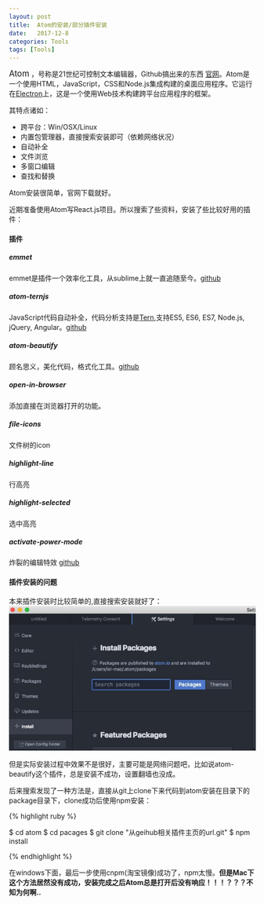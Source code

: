 ```yaml
---
layout: post
title:  Atom的安装/部分插件安装
date:   2017-12-8
categories: Tools
tags: [Tools]
---
```

<big>Atom</big> ，号称是21世纪可控制文本编辑器，Github搞出来的东西 [官网](https://atom.io)。Atom是一个使用HTML，JavaScript，CSS和Node.js集成构建的桌面应用程序。它运行在[Electron](https://electronjs.org/)上，这是一个使用Web技术构建跨平台应用程序的框架。

其特点诸如：

* 跨平台：Win/OSX/Linux
* 内置包管理器，直接搜索安装即可（依赖网络状况）
* 自动补全
* 文件浏览
* 多窗口编辑
* 查找和替换

Atom安装很简单，官网下载就好。

近期准备使用Atom写React.js项目。所以搜索了些资料，安装了些比较好用的插件：

#### 插件

##### __emmet__

emmet是插件一个效率化工具，从sublime上就一直追随至今。[github](https://github.com/emmetio/emmet)

##### __atom-ternjs__

JavaScript代码自动补全，代码分析支持是[Tern](https://github.com/ternjs/tern),支持ES5, ES6, ES7, Node.js, jQuery, Angular。[github](https://github.com/tststs/atom-ternjs)

##### __atom-beautify__

顾名思义，美化代码，格式化工具。[github](https://github.com/Glavin001/atom-beautify)

##### __open-in-browser__

添加直接在浏览器打开的功能。

##### __file-icons__

文件树的icon

##### __highlight-line__

行高亮

##### __highlight-selected__

选中高亮

##### __activate-power-mode__

炸裂的编辑特效 [github](https://atom.io/packages/activate-power-mode)

#### 插件安装的问题

本来插件安装时比较简单的,直接搜索安装就好了：
![在Atom中，打开setting](https://raw.githubusercontent.com/yxnne/yxnne.github.io/master/images/artical_using/20171208_atom_install.jpeg)

但是实际安装过程中效果不是很好，主要可能是网络问题吧，比如说atom-beautify这个插件，总是安装不成功，设置翻墙也没成。

后来搜索发现了一种方法是，直接从git上clone下来代码到atom安装在目录下的package目录下，clone成功后使用npm安装：

{% highlight ruby %}

$ cd atom
$ cd pacages
$ git clone "从geihub相关插件主页的url.git"
$ npm install

{% endhighlight %}

在windows下面，最后一步使用cnpm(淘宝镜像)成功了，npm太慢。**但是Mac下这个方法居然没有成功，安装完成之后Atom总是打开后没有响应！！！？？？不知为何啊..**
